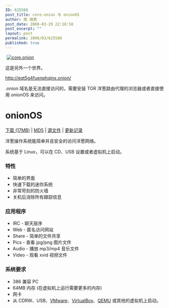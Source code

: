 ```yaml
---
ID: 625588
post_title: core.onion 与 onionOS
author: 南 靖男
post_date: 2008-03-29 22:18:58
post_excerpt: ""
layout: post
permalink: 2008/03/625588
published: true
---
```

 <a href="https://larryli.cn/wp-content/uploads/50/5051/2008/03/onionos-01.jpg" title="core.onion"><img src="https://larryli.cn/wp-content/uploads/50/5051/2008/03/onionos-01.thumbnail.jpg" alt="core.onion" /></a>

这是另外一个世界。

http://eqt5g4fuenphqinx.onion/

.onion 域名是无法直接访问的，需要安装 TOR 洋葱路由代理的浏览器或者直接使用 onionOS 来访问。

<!--more-->
<h1>onionOS</h1>
<a href="http://eqt5g4fuenphqinx.onion/files/onionOS/onionOS-080223.iso">下载 (17MB)</a> | <a href="http://eqt5g4fuenphqinx.onion/files/onionOS/onionOS-080223.iso.md5">MD5</a> | <a href="http://eqt5g4fuenphqinx.onion/files/onionOS/">源文件</a> | <a href="http://eqt5g4fuenphqinx.onion/files/onionOS/changes.txt">更新记录</a>

洋葱操作系统能简单并且安全的访问洋葱网络。

系统基于 Linux，可以在 CD、USB 设置或者虚拟机上启动。
<h3>特性</h3>
<ul>
	<li>简单的界面</li>
	<li>快速下载的迷你系统</li>
	<li>非常苛刻的防火墙</li>
	<li>关机后消除所有跟踪信息</li>
</ul>
<h3>应用程序</h3>
<ul>
	<li>IRC - 聊天层序</li>
	<li>Web - 匿名访问网站</li>
	<li>Share - 简单的文件共享</li>
	<li>Pics - 查看 jpg/png 图片文件</li>
	<li>Audio - 播放 mp3/mp4 音乐文件</li>
	<li>Video - 观看 xvid 视频文件</li>
</ul>
<h3>系统要求</h3>
<ul>
	<li>386 兼容 PC</li>
	<li>64MB 内存 (在虚拟机上运行需要更多的内存)</li>
	<li>网卡</li>
	<li>从 CDRW、USB、<a href="http://www.vmware.com/">VMware</a>、<a href="http://virtualbox.org/">VirtualBox</a>、<a href="http://fabrice.bellard.free.fr/qemu/">QEMU</a> 或其他的虚拟机上启动。</li>
</ul>
